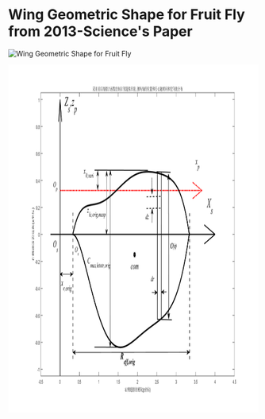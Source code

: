# Wing Geometric Shape for Fruit Fly from 2013-Science's Paper


![Wing Geometric Shape for Fruit Fly](https://github.com/xijunke/wing_shape_of_fruit_fly/blob/master/pic_png_tif_eps_pdf/coordination_xy_4.pn)

<div align=center>
<img src="https://github.com/xijunke/wing_shape_of_fruit_fly/blob/master/pic_png_tif_eps_pdf/coordination_xy_4.png" width="1500" height="700"/>
</div>


